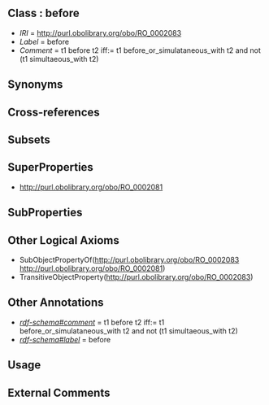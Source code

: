 
## Class : before

 * *IRI* = http://purl.obolibrary.org/obo/RO_0002083
 * *Label* = before
 * *Comment* = t1 before t2 iff:=  t1 before_or_simulataneous_with t2  and not (t1 simultaeous_with t2)

## Synonyms


## Cross-references


## Subsets


## SuperProperties

 * <http://purl.obolibrary.org/obo/RO_0002081>

## SubProperties


## Other Logical Axioms

 * SubObjectPropertyOf(<http://purl.obolibrary.org/obo/RO_0002083> <http://purl.obolibrary.org/obo/RO_0002081>)
 * TransitiveObjectProperty(<http://purl.obolibrary.org/obo/RO_0002083>)

## Other Annotations

 * *[rdf-schema#comment](../../nt/rdf-schema#comment.md)* = t1 before t2 iff:=  t1 before_or_simulataneous_with t2  and not (t1 simultaeous_with t2)
 * *[rdf-schema#label](../../el/rdf-schema#label.md)* = before

## Usage


## External Comments

